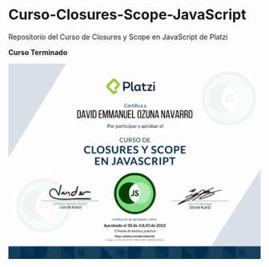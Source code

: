 # Curso-Closures-Scope-JavaScript
Repositorio del Curso de Closures y Scope en JavaScript de Platzi

**Curso Terminado**

![diploma](img/diplomaPlatzi.png)